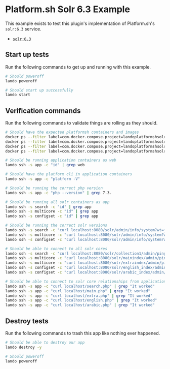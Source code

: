 Platform.sh Solr 6.3 Example
============================

This example exists to test this plugin's implementation of Platform.sh's `solr:6.3` service.

* [`solr:6.3`](https://docs.platform.sh/configuration/services/solr.html)

Start up tests
--------------

Run the following commands to get up and running with this example.

```bash
# Should poweroff
lando poweroff

# Should start up successfully
lando start
```

Verification commands
---------------------

Run the following commands to validate things are rolling as they should.

```bash
# Should have the expected platformsh containers and images
docker ps --filter label=com.docker.compose.project=landoplatformshsolr63 | grep docker.registry.platform.sh/php-7.3 | grep landoplatformshsolr63_app_1
docker ps --filter label=com.docker.compose.project=landoplatformshsolr63 | grep docker.registry.platform.sh/solr-6.3 | grep landoplatformshsolr63_search_1
docker ps --filter label=com.docker.compose.project=landoplatformshsolr63 | grep docker.registry.platform.sh/solr-6.3 | grep landoplatformshsolr63_multi_1
docker ps --filter label=com.docker.compose.project=landoplatformshsolr63 | grep docker.registry.platform.sh/solr-6.3 | grep landoplatformshsolr63_configset_1

# Should be running application containers as web
lando ssh -s app -c "id" | grep web

# Should have the platform cli in application containers
lando ssh -s app -c "platform -V"

# Should be running the correct php version
lando ssh -s app -c "php --version" | grep 7.3.

# Should be running all solr containers as app
lando ssh -s search -c "id" | grep app
lando ssh -s multicore -c "id" | grep app
lando ssh -s configset -c "id" | grep app

# Should be running the correct solr versions
lando ssh -s search -c "curl localhost:8080/solr/admin/info/system?wt=json" | grep solr-spec-version | grep "6.3"
lando ssh -s multicore -c "curl localhost:8080/solr/admin/info/system?wt=json" | grep solr-spec-version | grep "6.3"
lando ssh -s configset -c "curl localhost:8080/solr/admin/info/system?wt=json" | grep solr-spec-version | grep "6.3"

# Should be able to connect to all solr cores
lando ssh -s search -c "curl localhost:8080/solr/collection1/admin/ping?wt=json" | grep status | grep OK
lando ssh -s multicore -c "curl localhost:8080/solr/mainindex/admin/ping?wt=json" | grep status | grep OK
lando ssh -s multicore -c "curl localhost:8080/solr/extraindex/admin/ping?wt=json" | grep status | grep OK
lando ssh -s configset -c "curl localhost:8080/solr/english_index/admin/ping?wt=json" | grep status | grep OK
lando ssh -s configset -c "curl localhost:8080/solr/arabic_index/admin/ping?wt=json" | grep status | grep OK

# Should be able to connect to solr core relationships from application containers
lando ssh -s app -c "curl localhost/search.php" | grep "It worked"
lando ssh -s app -c "curl localhost/main.php" | grep "It worked"
lando ssh -s app -c "curl localhost/extra.php" | grep "It worked"
lando ssh -s app -c "curl localhost/english.php" | grep "It worked"
lando ssh -s app -c "curl localhost/arabic.php" | grep "It worked"
```

Destroy tests
-------------

Run the following commands to trash this app like nothing ever happened.

```bash
# Should be able to destroy our app
lando destroy -y

# Should poweroff
lando poweroff
```
